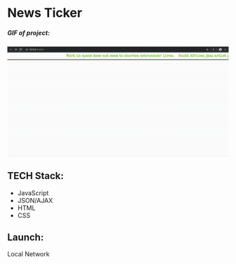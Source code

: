 # News Ticker

##### GIF of project:

![Alt Text](TICKER.gif)

## TECH Stack:

-   JavaScript
-   JSON/AJAX
-   HTML
-   CSS

## Launch:

Local Network
